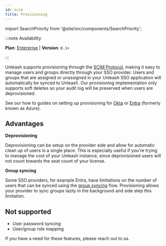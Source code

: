 ```yaml
---
id: scim
title: Provisioning
---
```


import SearchPriority from '@site/src/components/SearchPriority';

<SearchPriority level="high" />

:::note Availability

**Plan**: [Enterprise](https://www.getunleash.io/pricing) | **Version**: `6.1+`

:::

Unleash supports provisioning through the [SCIM Protocol](https://scim.cloud/), making it easy to manage users and groups directly through your SSO provider. Users and groups that are assigned or unassigned in your Unleash SSO application will automatically be synced to Unleash. Our provisioning implementation only supports soft deletes so your audit log will be preserved when users are deprovisioned.

See our how to guides on setting up provisioning for [Okta](../how-to/how-to-setup-provisioning-with-okta.md) or [Entra](../how-to/how-to-setup-provisioning-with-entra.md) (formerly known as Azure).

## Advantages

**Deprovisioning**

Deprovisioning can be setup on the provider side and allow for automatic clean up of users in a single place. This is especially useful if you're trying to manage the cost of your Unleash instance, since deprovisioned users will not count towards the seat count of your license.

**Group syncing**

Some SSO providers, for example Entra, have limitations on the number of users that can be synced using the [group syncing](../how-to/how-to-set-up-group-sso-sync) flow. Provisioning allows your provider to sync groups lazily in the background and side step this limitation.

## Not supported

- User password syncing
- User/group role mapping

If you have a need for these features, please reach out to us.